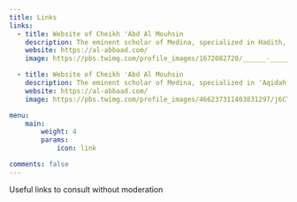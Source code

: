 ```yaml
---
title: Links
links:
  - title: Website of Cheikh 'Abd Al Mouhsin
    description: The eminent scholar of Medina, specialized in Hadith, may Allah preserve him.
    website: https://al-abbaad.com/
    image: https://pbs.twimg.com/profile_images/1672082720/______-_______400x400.jpg

  - title: Website of Cheikh 'Abd Al Mouhsin
    description: The eminent scholar of Medina, specialized in 'Aqidah, may Allah preserve him.
    website: https://al-abbaad.com/
    image: https://pbs.twimg.com/profile_images/466237311403831297/j6CTz-ar_400x400.png

menu:
    main: 
        weight: 4
        params:
            icon: link

comments: false
---
```


Useful links to consult without moderation